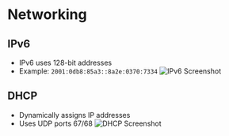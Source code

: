 # Networking

## IPv6
- IPv6 uses 128-bit addresses
- Example: `2001:0db8:85a3::8a2e:0370:7334`
![IPv6 Screenshot](screenshots/ipv6.png)

## DHCP
- Dynamically assigns IP addresses
- Uses UDP ports 67/68
![DHCP Screenshot](screenshots/dhcp.png)